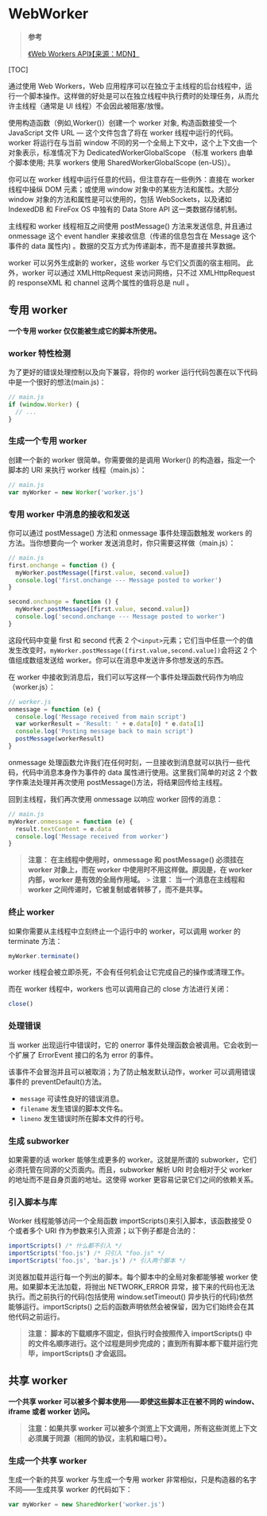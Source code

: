 # WebWorker

> **参考**
>
> [《Web Workers API》【来源：MDN】](https://developer.mozilla.org/zh-CN/docs/Web/API/Web_Workers_API)

[TOC]

通过使用 Web Workers，Web 应用程序可以在独立于主线程的后台线程中，运行一个脚本操作。这样做的好处是可以在独立线程中执行费时的处理任务，从而允许主线程（通常是 UI 线程）不会因此被阻塞/放慢。

使用构造函数（例如,Worker()）创建一个 worker 对象, 构造函数接受一个 JavaScript 文件 URL — 这个文件包含了将在 worker 线程中运行的代码。worker 将运行在与当前 window 不同的另一个全局上下文中，这个上下文由一个对象表示，标准情况下为 DedicatedWorkerGlobalScope （标准 workers 由单个脚本使用; 共享 workers 使用 SharedWorkerGlobalScope (en-US)）。

你可以在 worker 线程中运行任意的代码，但注意存在一些例外：直接在 worker 线程中操纵 DOM 元素；或使用 window 对象中的某些方法和属性。大部分 window 对象的方法和属性是可以使用的，包括 WebSockets，以及诸如 IndexedDB 和 FireFox OS 中独有的 Data Store API 这一类数据存储机制。

主线程和 worker 线程相互之间使用 postMessage() 方法来发送信息, 并且通过 onmessage 这个 event handler 来接收信息（传递的信息包含在 Message 这个事件的 data 属性内) 。数据的交互方式为传递副本，而不是直接共享数据。

worker 可以另外生成新的 worker，这些 worker 与它们父页面的宿主相同。 此外，worker 可以通过 XMLHttpRequest 来访问网络，只不过 XMLHttpRequest 的 responseXML 和 channel 这两个属性的值将总是 null 。

## 专用 worker

**一个专用 worker 仅仅能被生成它的脚本所使用。**

### worker 特性检测

为了更好的错误处理控制以及向下兼容，将你的 worker 运行代码包裹在以下代码中是一个很好的想法(main.js)：

```js
// main.js
if (window.Worker) {
  // ...
}
```

### 生成一个专用 worker

创建一个新的 worker 很简单。你需要做的是调用 Worker() 的构造器，指定一个脚本的 URI 来执行 worker 线程（main.js）：

```js
// main.js
var myWorker = new Worker('worker.js')
```

### 专用 worker 中消息的接收和发送

你可以通过 postMessage() 方法和 onmessage 事件处理函数触发 workers 的方法。当你想要向一个 worker 发送消息时，你只需要这样做（main.js）：

```js
// main.js
first.onchange = function () {
  myWorker.postMessage([first.value, second.value])
  console.log('first.onchange --- Message posted to worker')
}

second.onchange = function () {
  myWorker.postMessage([first.value, second.value])
  console.log('second.onchange --- Message posted to worker')
}
```

这段代码中变量 first 和 second 代表 2 个`<input>`元素；它们当中任意一个的值发生改变时，`myWorker.postMessage([first.value,second.value])`会将这 2 个值组成数组发送给 worker。你可以在消息中发送许多你想发送的东西。

在 worker 中接收到消息后，我们可以写这样一个事件处理函数代码作为响应（worker.js）：

```js
// worker.js
onmessage = function (e) {
  console.log('Message received from main script')
  var workerResult = 'Result: ' + e.data[0] * e.data[1]
  console.log('Posting message back to main script')
  postMessage(workerResult)
}
```

onmessage 处理函数允许我们在任何时刻，一旦接收到消息就可以执行一些代码，代码中消息本身作为事件的 data 属性进行使用。这里我们简单的对这 2 个数字作乘法处理并再次使用 postMessage()方法，将结果回传给主线程。

回到主线程，我们再次使用 onmessage 以响应 worker 回传的消息：

```js
// main.js
myWorker.onmessage = function (e) {
  result.textContent = e.data
  console.log('Message received from worker')
}
```

> **注意： 在主线程中使用时，onmessage 和 postMessage() 必须挂在 worker 对象上，而在 worker 中使用时不用这样做。原因是，在 worker 内部，worker 是有效的全局作用域。** > **注意： 当一个消息在主线程和 worker 之间传递时，它被复制或者转移了，而不是共享。**

### 终止 worker

如果你需要从主线程中立刻终止一个运行中的 worker，可以调用 worker 的 terminate 方法：

```js
myWorker.terminate()
```

worker 线程会被立即杀死，不会有任何机会让它完成自己的操作或清理工作。

而在 worker 线程中，workers 也可以调用自己的 close 方法进行关闭：

```js
close()
```

### 处理错误

当 worker 出现运行中错误时，它的 onerror 事件处理函数会被调用。它会收到一个扩展了 ErrorEvent 接口的名为 error 的事件。

该事件不会冒泡并且可以被取消；为了防止触发默认动作，worker 可以调用错误事件的 preventDefault()方法。

- `message` 可读性良好的错误消息。
- `filename` 发生错误的脚本文件名。
- `lineno` 发生错误时所在脚本文件的行号。

### 生成 subworker

如果需要的话 worker 能够生成更多的 worker。这就是所谓的 subworker，它们必须托管在同源的父页面内。而且，subworker 解析 URI 时会相对于父 worker 的地址而不是自身页面的地址。这使得 worker 更容易记录它们之间的依赖关系。

### 引入脚本与库

Worker 线程能够访问一个全局函数 importScripts()来引入脚本，该函数接受 0 个或者多个 URI 作为参数来引入资源；以下例子都是合法的：

```js
importScripts() /* 什么都不引入 */
importScripts('foo.js') /* 只引入 "foo.js" */
importScripts('foo.js', 'bar.js') /* 引入两个脚本 */
```

浏览器加载并运行每一个列出的脚本。每个脚本中的全局对象都能够被 worker 使用。如果脚本无法加载，将抛出 NETWORK_ERROR 异常，接下来的代码也无法执行。而之前执行的代码(包括使用 window.setTimeout() 异步执行的代码)依然能够运行。importScripts() 之后的函数声明依然会被保留，因为它们始终会在其他代码之前运行。

> **注意： 脚本的下载顺序不固定，但执行时会按照传入 importScripts() 中的文件名顺序进行。这个过程是同步完成的；直到所有脚本都下载并运行完毕，importScripts() 才会返回。**

## 共享 worker

**一个共享 worker 可以被多个脚本使用——即使这些脚本正在被不同的 window、iframe 或者 worker 访问。**

> **注意：如果共享 worker 可以被多个浏览上下文调用，所有这些浏览上下文必须属于同源（相同的协议，主机和端口号）。**

### 生成一个共享 worker

生成一个新的共享 worker 与生成一个专用 worker 非常相似，只是构造器的名字不同——生成共享 worker 的代码如下：

```js
var myWorker = new SharedWorker('worker.js')
```
